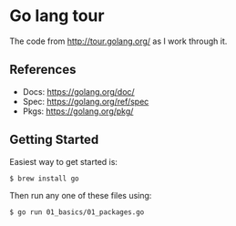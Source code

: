 Go lang tour
===

The code from http://tour.golang.org/ as I work through it.

References
---

- Docs: https://golang.org/doc/
- Spec: https://golang.org/ref/spec
- Pkgs: https://golang.org/pkg/

Getting Started
---

Easiest way to get started is:

```sh
$ brew install go
```

Then run any one of these files using:

```sh
$ go run 01_basics/01_packages.go
```
